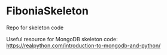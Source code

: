 # FiboniaSkeleton
Repo for skeleton code

Useful resource for MongoDB skeleton code:
https://realpython.com/introduction-to-mongodb-and-python/
